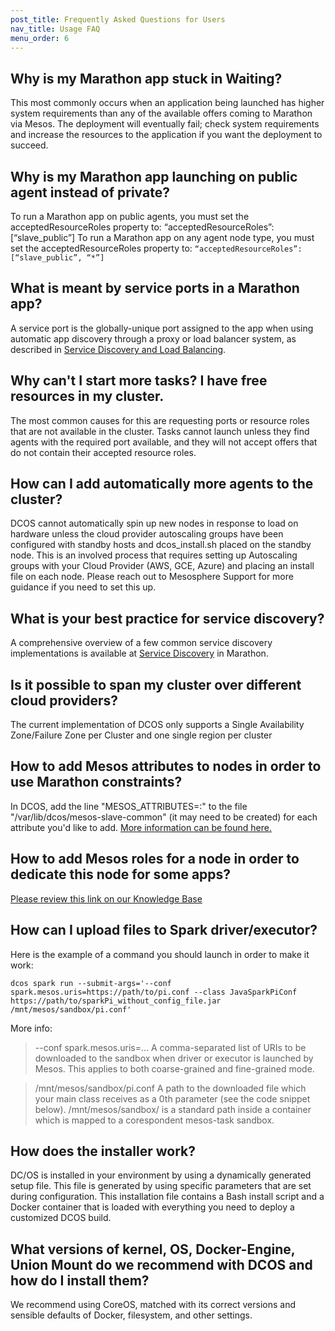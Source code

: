 ```yaml
---
post_title: Frequently Asked Questions for Users
nav_title: Usage FAQ
menu_order: 6
---
```


## Why is my Marathon app stuck in Waiting?

This most commonly occurs when an application being launched has higher system requirements than any of the available offers coming to Marathon via Mesos. The deployment will eventually fail; check system requirements and increase the resources to the application if you want the deployment to succeed.

## Why is my Marathon app launching on public agent instead of private?

To run a Marathon app on public agents, you must set the acceptedResourceRoles property to: “acceptedResourceRoles”:[“slave_public”] To run a Marathon app on any agent node type, you must set the acceptedResourceRoles property to: `“acceptedResourceRoles”:[“slave_public”, “*”]`

## What is meant by service ports in a Marathon app?

A service port is the globally-unique port assigned to the app when using automatic app discovery through a proxy or load balancer system, as described in [Service Discovery and Load Balancing][1].

## Why can't I start more tasks? I have free resources in my cluster.

The most common causes for this are requesting ports or resource roles that are not available in the cluster. Tasks cannot launch unless they find agents with the required port available, and they will not accept offers that do not contain their accepted resource roles.

## How can I add automatically more agents to the cluster?

DCOS cannot automatically spin up new nodes in response to load on hardware unless the cloud provider autoscaling groups have been configured with standby hosts and dcos_install.sh placed on the standby node. This is an involved process that requires setting up Autoscaling groups with your Cloud Provider (AWS, GCE, Azure) and placing an install file on each node. Please reach out to Mesosphere Support for more guidance if you need to set this up.

## What is your best practice for service discovery?

A comprehensive overview of a few common service discovery implementations is available at [Service Discovery][2] in Marathon.

## Is it possible to span my cluster over different cloud providers?

The current implementation of DCOS only supports a Single Availability Zone/Failure Zone per Cluster and one single region per cluster

## How to add Mesos attributes to nodes in order to use Marathon constraints?

In DCOS, add the line "MESOS_ATTRIBUTES=<key>:<value>" to the file "/var/lib/dcos/mesos-slave-common" (it may need to be created) for each attribute you'd like to add. [More information can be found here.][3]

## How to add Mesos roles for a node in order to dedicate this node for some apps?

[Please review this link on our Knowledge Base][4]

## How can I upload files to Spark driver/executor?

Here is the example of a command you should launch in order to make it work:

`dcos spark run --submit-args='--conf spark.mesos.uris=https://path/to/pi.conf --class JavaSparkPiConf https://path/to/sparkPi_without_config_file.jar /mnt/mesos/sandbox/pi.conf'`

More info:

> --conf spark.mesos.uris=... A comma-separated list of URIs to be downloaded to the sandbox when driver or executor is launched by Mesos. This applies to both coarse-grained and fine-grained mode.

> /mnt/mesos/sandbox/pi.conf A path to the downloaded file which your main class receives as a 0th parameter (see the code snippet below). /mnt/mesos/sandbox/ is a standard path inside a container which is mapped to a corespondent mesos-task sandbox.

## How does the installer work?

DC/OS is installed in your environment by using a dynamically generated setup file. This file is generated by using specific parameters that are set during configuration. This installation file contains a Bash install script and a Docker container that is loaded with everything you need to deploy a customized DCOS build.

## What versions of kernel, OS, Docker-Engine, Union Mount do we recommend with DCOS and how do I install them?

We recommend using CoreOS, matched with its correct versions and sensible defaults of Docker, filesystem, and other settings.

[1]: /usage/service-discovery/load-balancing.md
[2]: /usage/service-discovery/index.md
[3]: http://mesos.apache.org/documentation/latest/attributes-resources/
[4]: https://support.mesosphere.com/hc/en-us/articles/206474745-How-to-reserve-resources-for-certain-frameworks-in-Mesos-cluster-

